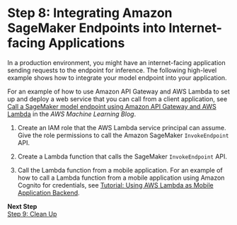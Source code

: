 # Step 8: Integrating Amazon SageMaker Endpoints into Internet\-facing Applications<a name="getting-started-client-app"></a>

In a production environment, you might have an internet\-facing application sending requests to the endpoint for inference\. The following high\-level example shows how to integrate your model endpoint into your application\.

For an example of how to use Amazon API Gateway and AWS Lambda to set up and deploy a web service that you can call from a client application, see [Call a SageMaker model endpoint using Amazon API Gateway and AWS Lambda](https://aws.amazon.com/blogs/machine-learning/call-an-amazon-sagemaker-model-endpoint-using-amazon-api-gateway-and-aws-lambda/) in the *AWS Machine Learning Blog*\.

1. Create an IAM role that the AWS Lambda service principal can assume\. Give the role permissions to call the Amazon SageMaker `InvokeEndpoint` API\.

1. Create a Lambda function that calls the SageMaker `InvokeEndpoint` API\.

1. Call the Lambda function from a mobile application\. For an example of how to call a Lambda function from a mobile application using Amazon Cognito for credentials, see [Tutorial: Using AWS Lambda as Mobile Application Backend](https://docs.aws.amazon.com/lambda/latest/dg/with-android-example.html)\. 

**Next Step**  
[Step 9: Clean Up](ex1-cleanup.md)